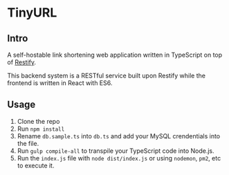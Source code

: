 # TinyURL

Intro
-----

A self-hostable link shortening web application written in TypeScript on top of [Restify](restify.com).

This backend system is a RESTful service built upon Restify while the frontend is written in React with ES6.

Usage
-----

1. Clone the repo
2. Run `npm install`
3. Rename `db.sample.ts` into `db.ts` and add your MySQL crendentials into the file.
4. Run `gulp compile-all` to transpile your TypeScript code into Node.js.
5. Run the `index.js` file with `node dist/index.js` or using `nodemon`, `pm2`, etc to execute it.
